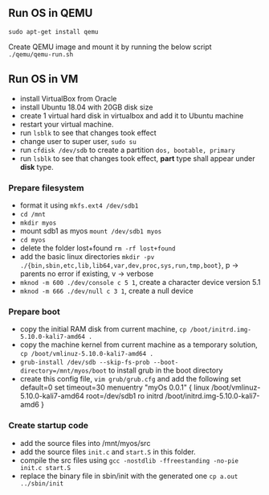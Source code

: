 ## Run OS in QEMU
`sudo apt-get install qemu`

Create QEMU image and mount it by running the below script\
`./qemu/qemu-run.sh`

## Run OS in VM
* install VirtualBox from Oracle
* install Ubuntu 18.04 with 20GB disk size
* create 1 virtual hard disk in virtualbox and add it to Ubuntu machine
* restart your virtual machine.
* run `lsblk` to see that changes took effect
* change user to super user, `sudo su`
* run `cfdisk /dev/sdb` to create a partition `dos, bootable, primary`
* run `lsblk` to see that changes took effect, **part** type shall appear under **disk** type.

### Prepare filesystem
* format it using `mkfs.ext4 /dev/sdb1`
* `cd /mnt`
* `mkdir myos`
* mount sdb1 as myos `mount /dev/sdb1 myos`
* `cd myos`
* delete the folder lost+found `rm -rf lost+found`
* add the basic linux directories `mkdir -pv ./{bin,sbin,etc,lib,lib64,var,dev,proc,sys,run,tmp,boot}`, p -> parents no error if existing, v -> verbose
* `mknod -m 600 ./dev/console c 5 1`, create a character device version 5.1
* `mknod -m 666 ./dev/null c 3 1`, create a null device

### Prepare boot
* copy the initial RAM disk from current machine, `cp /boot/initrd.img-5.10.0-kali7-amd64 .`
* copy the machine kernel from current machine as a temporary solution, `cp /boot/vmlinuz-5.10.0-kali7-amd64 .`
* `grub-install /dev/sdb --skip-fs-prob --boot-directory=/mnt/myos/boot` to install grub in the boot directory
* create this config file, `vim grub/grub.cfg` and add the following
    set default=0
    set timeout=30
    menuentry "myOs 0.0.1" {
        linux /boot/vmlinuz-5.10.0-kali7-amd64 root=/dev/sdb1 ro
        initrd /boot/initrd.img-5.10.0-kali7-amd6
    }

### Create startup code
* add the source files into /mnt/myos/src
* add the source files `init.c` and `start.S` in this folder.
* compile the src files using `gcc -nostdlib -ffreestanding -no-pie init.c start.S`
* replace the binary file in sbin/init with the generated one `cp a.out ../sbin/init`

